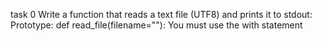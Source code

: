 task 0
Write a function that reads a text file (UTF8) and prints it to stdout:
      Prototype: def read_file(filename=""):
      You must use the with statement
